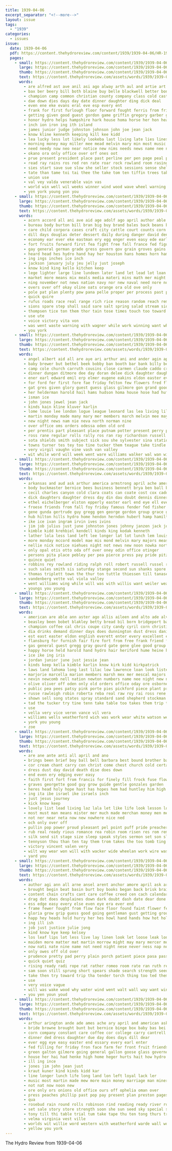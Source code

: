 ```yaml
---
title: 1939-04-06
excerpt_separator: "<!--more-->"
layout: issue
tags:
  - "1939"
categories:
  - issues
issue:
  date: 1939-04-06
  pdf: https://content.thehydroreview.com/content/1939/1939-04-06/HR-1939-04-06.pdf
  pages:
    - small: https://content.thehydroreview.com/content/1939/1939-04-06/small/HR-1939-04-06-01.jpg
      large: https://content.thehydroreview.com/content/1939/1939-04-06/large/HR-1939-04-06-01.jpg
      thumb: https://content.thehydroreview.com/content/1939/1939-04-06/thumbnails/HR-1939-04-06-01.jpg
      text: https://content.thehydroreview.com/assets/words/1939/1939-04-06/HR-1939-04-06-01.txt
      words:
        - are alfred ast ave anil asi ago alway arth aul and artie art ask ane ales ami acres all arts alin alls asa apache april allan age america
        - bax ber beery bill both blaine buy belle blackwell better bony barrow baton bro born bea big barrows bates benscoter brought been brilliant boucher brings beni boys best business begin berry bert back beaton began bech band boast bring baptist but brothers bouquet blackstone bane bison
        - champion camp common christian county company class cold cast churches cin car came clifton colt city card cost come college colony coats china cattle cine curnutt clas church clipper comp cotton chester colonel cate cease council can cope coy close course cole call charles
        - dae down dies days day date dinner daughter ding dick deal
        - even ene eke evans eral eve esp every ent
        - frank for first furlough floor forward fought ferris from friday fall fait frans fair fore flood fan fand felton femal fratt fine frost fin french farm frisco flower
        - getting given good guest gordon game griffin gregory garber grower geary ghee gala general grand golden gin gram gone gilmore governor garrett
        - honor hydro helps hampshire hark house homa horse her hon heart hawkins has high henke hoa hearing heger hada hee hax hold home him heri had held hogan
        - inch ion iron ing ith island
        - james junior judge johnston johnson john joe jean jack
        - know kline kenneth keeping kill kee kidd
        - lea lucky less lot likely lookeba last living late lies lines lower lose lunch leach leon like left little land leader later ling look light lighter letter
        - morning money may miller mee mead melvin mary min most music mal mcanally melba murphy marc more made must matthews matter miss million members mac maroon mens many medic mow masoner march men monday maybe mexico
        - need needy now neo near notice new nims needs news name nee north not names noon night nager
        - okano ora only office over orf ones oot
        - prue present president place past perline per pen page peal parks pruitt provin pete part pleasant presley ply poland phillips pols pier par people public power pan pee paul press pratt
        - read ray rains ros red ren rate roar rock rowland room rasing rands ret rome roses river roy regular rose ranch roi rain ruth records ree
        - sies start save sue slow she seller stock sessions sense shelter stem sally son seas som sand shaw said seeds sins soe soll sears stine sai show snow speaks spor stats samy state sick san student sutton station session siow sunday street south sou speak shown sale service seems sten special still speaker sing seat self saturday sales siden sen school see such sell second sons
        - tate than tame toi tai thee the take tom ten tiffin trees taken tay towns tim tong treasure trom timer tone tee tha tome tine trip too taylor top tas tax ted talk tho theos
        - union use
        - val vey valda venerable vain vas
        - world win well wil weeks winner wind wood wave wheel warning want whit winnings worlds weight white waldroup wyatt wash ware way wheat winners waters wes work west won wen wade wendell wayne waste watson weatherford was will wage with wilt word week
        - yen york young yon you
    - small: https://content.thehydroreview.com/content/1939/1939-04-06/small/HR-1939-04-06-02.jpg
      large: https://content.thehydroreview.com/content/1939/1939-04-06/large/HR-1939-04-06-02.jpg
      thumb: https://content.thehydroreview.com/content/1939/1939-04-06/thumbnails/HR-1939-04-06-02.jpg
      text: https://content.thehydroreview.com/assets/words/1939/1939-04-06/HR-1939-04-06-02.txt
      words:
        - acorn accord all ani ave aid age adolf ago april author able and austria army arts autumn amend als andrew abner august arms american are
        - bureau body burton bill bran big buy brand bales back beans baltic bulk butter been blood boots busi battle both bro bills bate burke bor bine below burger bae ben bale ber bai balance bruce burn brands bodily but bring board bolle bread bloom bigger bever ban birth bent britain
        - care child corpora cases craft city cattle court counts corn cabbage colt cor cutting castor common cause carlyle current clarence course constant cross con cant come chance cost cotton coins college cream carbo chille chill custard comes china chick colts company canal congress county chest can
        - dill days douglas deter dessert daily during danger david dent danzig duce day date doubt demand dip defer down der dor den
        - economy ear ever eke eastman ery egg enger even easy ede early every end edward
        - fort fruits forward first fea fight free fall france fed figures fresh fuehrer for fuel fairly fairbanks fair fruit few found from flower forty fine full field farm french flock far force
        - gay general german grade gress govern gov grain groves gains grant gas ger given good green gain glum germany
        - heard head hes hydro hand hay her houston hans homes horn hamburger how hax hands hast ham hays had heres helps house hol home has health hidden high hung hatch human hunger hen
        - ing ings inches ice inch
        - jackson january july jeu jelly just joseph
        - know kind king kello kitchen keep
        - lege lighter large line lundeen later land let lead lot loan lem lor lay lack lights list lea labor ler like long low liberal lint last little life league less late
        - market more means mix meals media materi mins math mer might maybe many much meal milk marsh may momen money men moment molt must most main made min massing minton method mal
        - ning november not news nation navy nor new naval need nore norma now needs nearing numbers necessary
        - overs over off okay oline oats orange ora old ove only
        - pole pat plan plenty pow pana pelle proper per process past president prom pull pot pound pay peal pure part pie paper petite place press price ply pace poland present poor people payment pick pro poles panama peace polish power para pla pint
        - quick quire
        - rufus roads race real range rich rice reason random reach reminder run raw rough rath ready roosevelt rather
        - sions spare step shall said sare salt spring salad stream side string seem secret such sole sale super stone start school standard strating six sat strong seed star swords send states show saw special soha still sen strength supply soles span season southern sea sup seek swell stores stitch summer simple set senator seven sincere sewing strain
        - thompsen tice ton them thor tain tose times touch too toward talk than takes top take tec trend tax the table trom ting teacher then tal tard
        - use ute
        - voice victory vita von
        - was went waste warning with wagner while work winning want white war wind won world woodrum wheat wes worlds watch way weekly wolbach walsh well will whip wonder water why wheeler warring weight weeks west wall
        - you york
    - small: https://content.thehydroreview.com/content/1939/1939-04-06/small/HR-1939-04-06-03.jpg
      large: https://content.thehydroreview.com/content/1939/1939-04-06/large/HR-1939-04-06-03.jpg
      thumb: https://content.thehydroreview.com/content/1939/1939-04-06/thumbnails/HR-1939-04-06-03.jpg
      text: https://content.thehydroreview.com/assets/words/1939/1939-04-06/HR-1939-04-06-03.txt
      words:
        - angel albert aid all are aye ari arthur ani and ander agin april austin ang allen ake abe andy ary
        - baby brewer but bethel beek bobby ban booth bar bank billy behan beck bradley brother best business bridgeport brought bei butler been banks bas bonds bear bilson bele bley betty better
        - camp cole church carruth cousins close carmen claude caddo crissman coffey cote charlo clinton christ cancer clever charlie city cashier coe check county chis cushing creek cost constant come cee care
        - dinner dungan ditmore dee day doran delee dick daughter daughters dunham dan due dine doll
        - ener earl edward emil erp elmer eugene eakins eldon easter even every
        - for ford fer first fore fae friday felton few flowers fred flower frank fund fowler from
        - gat gres given glory guest guess glass gilmore gon grand good george gordon gourd grandson grady glad gene
        - her helderman harold hail hams hudson homa house hose had huff hal hydro henry huss hinton hundred heide hon hart howard has home hom hen
        - isman ice
        - john jones jewel jean jack
        - kinds kain kline kluver karlin
        - lome louie lee london logue league leonard las lea living lily land lane late last lunch lou loos laue less little
        - martin monday made many mary mer members march melvin mee mayor mire mies marzella
        - new night news nam nie neva north norman nine
        - over office oms orders odessa oden old ord
        - per prentis part pleasant place putnam potter present perry paul pages plants patsy poe
        - ross rane regular rolls rally ros ran ray richardson russell roy rocky rag riggs ralph real ramble ruhl reading room
        - sota shields smith subject sick sou she sylvester sina station special sola soule sullens sae see stats son sale stock sedan sun sales spring sunday seven sell sparks stevie south southard simpson scott speak sare sister state saturday surplus sie
        - towns turner tes tey too tine tucker them teague take tindle tate trip thomas the team thomason thirsk tindel try
        - very virgil vaughn vine vash van valley
        - wit while word will week went ware williams walker wal wan wildman wade well won winter wil way wee worlds weather with wyatt weeks was winkleman
    - small: https://content.thehydroreview.com/content/1939/1939-04-06/small/HR-1939-04-06-04.jpg
      large: https://content.thehydroreview.com/content/1939/1939-04-06/large/HR-1939-04-06-04.jpg
      thumb: https://content.thehydroreview.com/content/1939/1939-04-06/thumbnails/HR-1939-04-06-04.jpg
      text: https://content.thehydroreview.com/assets/words/1939/1939-04-06/HR-1939-04-06-04.txt
      words:
        - arkansas and aud ask arthur america armstrong april ache american ann all are anna alice alta
        - body buckmaster bernice bees business bennett brya ben ball been banner bright bring barber best blue bills bridgeport blum back but birth beam brown brought bread bea beulah bill boys barthel betsy blough better bryan
        - cecil charles canyon cold clara coats can coate cost cox caddo center carruth cake craig charlie car city cedar care cream cope christmas colony came custer carney clarence carl county copa church clinton colorado camps coy callison
        - dick daughters daughter dress day din dau doubt dennis dinner days dewey dale dalke dunithan dollar doyle dan deli
        - ethel eichelberger elston epperly easter earl end eye ell ever enid enders eimer elmer epton eld ernest egy edith eloise emory ellen
        - froese friends from fall foy friday famous fender fed fisher field funk faster folks feast frankie farrell fam farm fred frank folsom floyd for
        - gene gunda gertrude guy gregg gen george gordon group grace gal grain geary
        - hub hilton hills hydro home hendon herndon hubert hamp hamilton her hom hart has human herman hinton had herbert henry heide hall harry hatfield harty house horn howard heffron
        - ike ice ivan ingram irvin ives ivins
        - jim job julius just june johnston jones johnny janzen jack johnnie joe jake john joh
        - kimble kidd krehbiel kendell kinds king kodak kenneth
        - lather lola less land left lee longer lat lot lunch lem louise lew last lloyd lena lookeba lash len lane leslie lillie
        - more monday mccord model mae mis mond melvin mary majors measles marion members march much marie marjorie margaret madge melva mound mil messimer must marvin mer miller maude miss maynard mapel might miles mare martin mira motto menary matter money mavis mescal master men mcintire
        - nellie nick notice niehues night not news new noon nowka north northrip
        - only opal otis otto oda off over oney odin office otinger
        - persons pita place pebley per pea pierce press pay pride pitzer pullen pam price peed present post pankratz pleasant parkhurst presley page
        - quince quiet
        - robbins rey rowland riding ralph roll robert russell russel rally river rel reynolds rest raymond raines rowan ream range ross rank rust ray roberta robertson roy rising ridge reba
        - such sales smith sis saturday stange second sun shanks spore sale sae sit six slagell station sone sen send sterling sudan sons seed swartzendruber sim show sunday suite swan see stebbins simmons seven scott siege service sill simpson sick sodders selling spare south school sally sali square sickles side som stores supper susie sheriff sund susy son sid
        - thomas triplett town the thur ton tuttle thiessen till tanase tan take talkington thurs trial them too taken than tickel
        - vandenberg vette val viola valley
        - went williams wing while will was with willis want weiler weatherford waters well woodrow week won winners work why
        - youngs you young
    - small: https://content.thehydroreview.com/content/1939/1939-04-06/small/HR-1939-04-06-05.jpg
      large: https://content.thehydroreview.com/content/1939/1939-04-06/large/HR-1939-04-06-05.jpg
      thumb: https://content.thehydroreview.com/content/1939/1939-04-06/thumbnails/HR-1939-04-06-05.jpg
      text: https://content.thehydroreview.com/assets/words/1939/1939-04-06/HR-1939-04-06-05.txt
      words:
        - american are able ann aster ago allis aileen and alto ade alva agent arthur acre asa april arts als ash adie all arietta armstrong america
        - beasley been bobet blakley betty bread bil born bridgeport banks barnard baby bee blue burg bonds bureau bills billy bush beatrice bel byrom borne betsy bring ball business both bernardine best beas border better brother berry bank bette brands but blaine
        - champion coffee cal chris coupe city candy cyril corn christine crochet car carmen cury coy common center come caster crave champlin cecil cost caddo class chester chalmers chance cheeks course cant can cause carolyn county charter coats close cold college collins cashier champi cook cappella castor cotton camp call chi cash caroline
        - dia drinks demand dinner days does dunnington dust dress daniel day dowell dry dungan
        - est east easter eldon english everett enter every excellent ema enid even evelyn ella ethyl
        - flansburg for furnish fair fire fort from free frank friend fall farm friday frost felton floyd forest fone full fare favor fae farmer first
        - gas general guest gregg gray gourd gate gene glee good group going grammar gore greeson gibson golden games given
        - happy horse held harold hand hydro hair heriford hume heine hes had hazel hues helen hale heger hoppin holden has haye hinton haskell hart hero hamilton her henry home hall har heidebrecht
        - ice ike ing iris
        - jordan junior june just jessie jean
        - kinds keep kella kimble karlin know kirk kidd kirkpatrick
        - laws land lahoma long last lilac low lawrence loan look lister loretta little lois level len lira lowell let less law lara lora loreta lee lillian leigh lose leta landis luce lar lad
        - marjorie marcella marion members marsh mex mer mescal majors myrtle model mapel mercury mis must men may most money mood many miller mise monday miss man maxine melba magnolia mary machin much maine metry made march
        - nevin newcomb nell nation newton numbers name nee night new not navy now nims
        - olive oliver off oden only old orders office oday ore osborne over
        - public pea pees patsy pink porte pies pickford piece plant process patches plage policy plan post pene place pent pope part patrick par poor plump pump per
        - russe rawleigh robin roberta reba real raw roy rai ross rene reading rank russell round read rector row reach
        - shown sell song states spray standard sand shepherd stockman station soprano sullens swiss see sutton sewing soli scott save shall special set sheer school sage surplus sister sei sole stocks short stands she stand service seed simpson schroder second smith store seven sham sandy sixt smile seem sever shields six sem seal state south sing sale snyder shin saturday stock seek
        - tad the tucker try tine tenn take table too takes them trip tindel tin talk thomas title triplett till taylor than tory
        - use
        - vella very vice veron vance vil vera
        - williams wells weatherford wich was work wear white watson well won with write wimberley week win winner way word west wyatt wearing will whit
        - york you young
        - zoe
    - small: https://content.thehydroreview.com/content/1939/1939-04-06/small/HR-1939-04-06-06.jpg
      large: https://content.thehydroreview.com/content/1939/1939-04-06/large/HR-1939-04-06-06.jpg
      thumb: https://content.thehydroreview.com/content/1939/1939-04-06/thumbnails/HR-1939-04-06-06.jpg
      text: https://content.thehydroreview.com/assets/words/1939/1939-04-06/HR-1939-04-06-06.txt
      words:
        - are ane ante anti all april and ano
        - brings been brief boy ball bell barbara best bound brother barnabas bold book bacon but bells buy bent
        - cor cream chant carry con christ come chest church cold certain countess cover close circle clear christi coins can
        - dress dust day david death dise does down
        - end even ery edging ever easy
        - faith first fort from francis for finely fill frock fuse flowers
        - graves georgette good guy grow guide gentle gonzales garden
        - heres head holy hope hast has hopes hem had huntley him high
        - ing ita ibe israel ike israels inch
        - just jesus journey
        - kick know keep
        - lovely list lead living laz lala let like life look lesson long less lines little lunch linen large
        - most must man means mister mer much made merchan money men mescal middle
        - not ner near neta now new nowhere nice ned
        - och only over off
        - pullin pop power proud pleasant pel point puff pride preacher paper people patio plate paul promise
        - rub real ready rious romance rea robin room risen res rom remy
        - silk send sit stage size sleep speak styles sermon set son slimmer strength sony such smart sweet self step sabbath simple stately score sea said setting shall sorrow see span service seed street
        - tennyson thou than ten tay them trom takes the too tomb ting take
        - victory vincent valen very
        - wilt way wear won will with wacker wide wheelan work wire was wool
        - yard you
    - small: https://content.thehydroreview.com/content/1939/1939-04-06/small/HR-1939-04-06-07.jpg
      large: https://content.thehydroreview.com/content/1939/1939-04-06/large/HR-1939-04-06-07.jpg
      thumb: https://content.thehydroreview.com/content/1939/1939-04-06/thumbnails/HR-1939-04-06-07.jpg
      text: https://content.thehydroreview.com/assets/words/1939/1939-04-06/HR-1939-04-06-07.txt
      words:
        - author agi ann all arne ansel arent anchor amore april ask arms angles america and age ally adams adame arm are
        - brought begin beat basin burt boy books began back brisk brain beam boat but best bogus blot both book bunch body better burden born bush bring blow bac bright ball been big balance bent
        - content chain crafts cant care coffee creed cen cach calendar count chance came can cliff capule carry chaperon coins companion change cot code chair course case clear craft child come
        - drag dot does desplaines down dark doubt dash date dear done doctor during door deep
        - ess edge easy every else even eye era ever end
        - frame fewer fought from flow face floor found faint flower felt filling for funny free fee field friend fell flicker
        - gloria grow grip guess good going gentleman gust getting ground granite
        - happ hey heads hold hurry her hes howl hand hands how hot holmes hidden had head home heart half house hopkins human hint hydro him
        - ing ill ish
        - job just justice julie jong
        - kind know kye keep kelsey
        - los leaf lips lot less live lay linen look let loose leak long lightning large like love likely light lump lanner little laws
        - maiden more matter mat martin morrow might may mary mercer morning mild match man mansion many must mar morse monta memory made
        - now nati nate nine name not need night nese never ness nap note nave noe nice
        - only owes off old over
        - prudence pretty pad perry plain porch patient piece pasa pass pee prime present pleasure pete past place pat phil pair persons pain
        - quick quiet quiz
        - rising ready radi rope rat rather romeo room rate ran ruth read rich rest rear run red rough
        - sam soon still sprung short spears shade search strength seeds samuel shack signal seys starts sewing slack sera safe small she silence soul stuck standing sleeper sharp sho sit shoulders stamp sons saw stitch strike sat say sey sweet spine seed season shock skull such see service said set shoulder state stand sense strand six stay side
        - take then try toward trip tha tender torch thing too ted them ture tome tar thet times the till touch than throne throw turn tian
        - use
        - very voice vague
        - will was wake wood why water wind went walt wall way want window work wait wyeth world with words while well wan weather
        - you yen youn youd
    - small: https://content.thehydroreview.com/content/1939/1939-04-06/small/HR-1939-04-06-08.jpg
      large: https://content.thehydroreview.com/content/1939/1939-04-06/large/HR-1939-04-06-08.jpg
      thumb: https://content.thehydroreview.com/content/1939/1939-04-06/thumbnails/HR-1939-04-06-08.jpg
      text: https://content.thehydroreview.com/assets/words/1939/1939-04-06/HR-1939-04-06-08.txt
      words:
        - arthur arington ande ade ames ache ary april and american ask allin all are
        - bride browne brought bunt but bernice binge box baby bas bei buy bulk brooks broad beans bars black barrett begin bennett been brides best bandy breland business brad bring bel
        - corn company constant care coffee cor college carry cantrell call carruth charles cell clinton cost can carol cheese carolyn church cream cause character cool
        - dinner ded dress daughter due day does days dill dear
        - ever egg eye easy easter end essary every earl enter
        - fed filling for friday fron face farm fer front fruit friends from full first frame
        - green galton gilmore going general gallon goose glass governor gage gates gave grape golden garden
        - house her hai had henke high home heger hurts hait how hydro hughes has humes helps health hilda horse half head honey
        - ill ing ince
        - jones jim john jean just
        - kraut kuner kind kinds kidd kar
        - line longer lunch life long land lon left loyal lack ler
        - music most martin made mew more main money marriage man mineral mat minn many mustard mickey miss
        - not nat now noon new
        - ore only ors onions old office ours off ophelia oman over
        - press peaches phillip past pop pay present plan preston pages parsonage pickles pack page payment pose penny pastor pleasure phyllis pain plum potter paper pee pounds pound
        - qua
        - rosebud rain round rolls robinson rind reading ready river rose raymond ridenour rosa red ralston rowan real rus
        - set sale story store strength soon she sun seed sky special service short soda silk smith stare see soap sweet state save sour show sister size say sunday scott standard sugar saturday shelter stay still style
        - tony till thi table trial tum take tape thu ten tong thurs trees the them throw than try toon times
        - velma virginia vest ville
        - worlds wit willie word western with weatherford warde wall work week was well want works wedding will wyatt
        - yellow you york
---
```


The Hydro Review from 1939-04-06

<!--more-->


